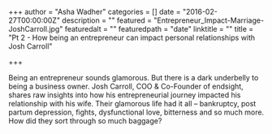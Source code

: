 +++
author = "Asha Wadher"
categories = []
date = "2016-02-27T00:00:00Z"
description = ""
featured = "Entrepreneur_Impact-Marriage-JoshCarroll.jpg"
featuredalt = ""
featuredpath = "date"
linktitle = ""
title = "Pt 2 - How being an entrepreneur can impact personal relationships with Josh Carroll"

+++
<audio src="https://s3.amazonaws.com/twizted/static/assets/podcast/Ep07_Part2_JoshCarroll_Entrepreneur_Marriage_.mp3"></audio>
<p>Being an entrepreneur sounds glamorous. But there is a dark underbelly to being a business owner. Josh Carroll, COO & Co-Founder of endsight, shares raw insights into how his entrepreneurial journey impacted his relationship with his wife. Their glamorous life had it all – bankruptcy, post partum depression, fights, dysfunctional love, bitterness and so much more. How did they sort through so much baggage?</p>



